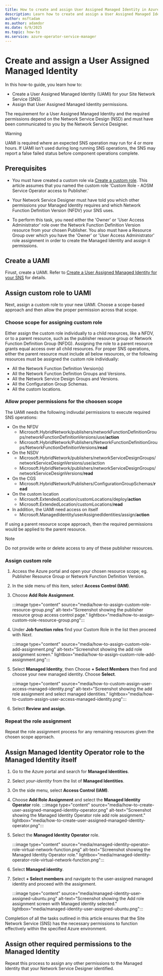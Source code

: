 ```yaml
---
title: How to create and assign User Assigned Managed Identity in Azure Operator Service Manager
description: Learn how to create and assign a User Assigned Managed Identity in Azure Operator Service Manager.
author: msftadam
ms.author: adamdor
ms.date: 6/9/2025
ms.topic: how-to
ms.service: azure-operator-service-manager
---
```


# Create and assign a User Assigned Managed Identity

In this how-to guide, you learn how to:
- Create a User Assigned Managed Identity (UAMI) for your Site Network Service (SNS).
- Assign that User Assigned Managed Identity permissions.

The requirement for a User Assigned Managed Identity and the required permissions depend on the Network Service Design (NSD) and must have been communicated to you by the Network Service Designer.

> [!WARNING]
> UAMI is required where an expected SNS operation may run for 4 or more hours.  If UAMI isn't used during long running SNS operations, the SNS may report a false failed status before component operations complete.

## Prerequisites

- You must have created a custom role via [Create a custom role](how-to-create-custom-role.md).  This article assumes that you named the custom role 'Custom Role - AOSM Service Operator access to Publisher.'

- Your Network Service Designer must have told you which other permissions your Managed Identity requires and which Network Function Definition Version (NFDV) your SNS uses.

- To perform this task, you need either the 'Owner' or 'User Access Administrator' role over the Network Function Definition Version resource from your chosen Publisher. You also must have a Resource Group over which you have the 'Owner' or 'User Access Administrator' role assignment in order to create the Managed Identity and assign it permissions.

## Create a UAMI

Firust, create a UAMI. Refer to [Create a User Assigned Managed Identity for your SNS](/azure/active-directory/managed-identities-azure-resources/how-manage-user-assigned-managed-identities?pivots=identity-mi-methods-azp) for details.

## Assign custom role to UAMI

Next, assign a custom role to your new UAMI. Choose a scope-based approach and then allow the proper permission across that scope.

### Choose scope for assigning custom role

Either assign the custom role individually to a child resources, like a NFDV, or to a parent resource, such as the publisher resource group or Network Function Definition Group (NFDG). Assigning the role to a parent resource grants equal access over all child resources. For proper SNS operations, either the parent resource must include all below resources, or the following resources must be assigned the custom role individually:

- All the Network Function Definition Version(s)
- All the Network Function Definition Groups and Versions.
- All the Network Service Design Groups and Versions.
- All the Configuration Group Schemas.
- All the custom locations.

### Allow proper permissions for the choosen scope

The UAMI needs the following indivudal permissions to execute required SNS operations:

- On the NFDV
  - Microsoft.HybridNetwork/publishers/networkFunctionDefinitionGroups/networkFunctionDefinitionVersions/use/**action**
  - Microsoft.HybridNetwork/Publishers/NetworkFunctionDefinitionGroups/NetworkFunctionDefinitionVersions/**read**
- On the NSDV
  - Microsoft.HybridNetwork/publishers/networkServiceDesignGroups/networkServiceDesignVersions/use/action
  - Microsoft.HybridNetwork/publishers/networkServiceDesignGroups/networkServiceDesignVersions/**read**
- On the CGS
  - Microsoft.HybridNetwork/Publishers/ConfigurationGroupSchemas/**read**
- On the custom location
  - Microsoft.ExtendedLocation/customLocations/deploy/**action**
  - Microsoft.ExtendedLocation/customLocations/**read** 
- In addition, the UAMI need access on itself
  - Microsoft.ManagedIdentity/userAssignedIdentities/assign/**action**

If using a parent resource scope approach, then the required permissions would be applied to the parent resource.  

> [!NOTE]
> Do not provide write or delete access to any of these publisher resources.

### Assign custom role

1. Access the Azure portal and open your chosen resource scope; eg. Publisher Resource Group or Network Function Definition Version.

2. In the side menu of this item, select **Access Control (IAM)**.

3. Choose **Add Role Assignment**.

    :::image type="content" source="media/how-to-assign-custom-role-resource-group.png" alt-text="Screenshot showing the publisher resource group access control page." lightbox="media/how-to-assign-custom-role-resource-group.png":::

4. Under **Job function roles** find your Custom Role in the list then proceed with *Next*.

    :::image type="content" source="media/how-to-assign-custom-role-add-assignment.png" alt-text="Screenshot showing the add role assignment screen." lightbox="media/how-to-assign-custom-role-add-assignment.png":::

5. Select **Managed Identity**, then Choose **+ Select Members** then find and choose your new managed identity. Choose **Select**.

    :::image type="content" source="media/how-to-custom-assign-user-access-managed-identity.png" alt-text="Screenshot showing the add role assignment and select managed identities." lightbox="media/how-to-custom-assign-user-access-managed-identity.png":::

6. Select **Review and assign**.

### Repeat the role assignment

Repeat the role assignment process for any remaining resources given the chosen scope approach.

## Assign Managed Identity Operator role to the Managed Identity itself

1. Go to the Azure portal and search for **Managed Identities**.
2. Select *your-identity* from the list of **Managed Identities**.
3. On the side menu, select **Access Control (IAM)**.
4. Choose **Add Role Assignment** and select the **Managed Identity Operator** role.
:::image type="content" source="media/how-to-create-user-assigned-managed-identity-operator.png" alt-text="Screenshot showing the Managed Identity Operator role add role assignment." lightbox="media/how-to-create-user-assigned-managed-identity-operator.png":::

5. Select the **Managed Identity Operator** role.

    :::image type="content" source="media/managed-identity-operator-role-virtual-network-function.png" alt-text="Screenshot showing the Managed Identity Operator role." lightbox="media/managed-identity-operator-role-virtual-network-function.png":::

6. Select **Managed identity**.
7. Select **+ Select members** and navigate to the user-assigned managed identity and proceed with the assignment.

    :::image type="content" source="media/managed-identity-user-assigned-ubuntu.png" alt-text="Screenshot showing the Add role assignment screen with Managed identity selected." lightbox="media/managed-identity-user-assigned-ubuntu.png":::

Completion of all the tasks outlined in this article ensures that the Site Network Service (SNS) has the necessary permissions to function effectively within the specified Azure environment.

## Assign other required permissions to the Managed Identity

Repeat this process to assign any other permissions to the Managed Identity that your Network Service Designer identified.
